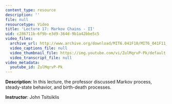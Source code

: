 ```yaml
---
content_type: resource
description: ''
file: null
resourcetype: Video
title: 'Lecture 17: Markov Chains - II'
uid: c286711b-6f9b-e3d9-364d-9b1a42bbe5c5
video_files:
  archive_url: http://www.archive.org/download/MIT6.041F10/MIT6_041F11_lec17_300k.mp4
  video_captions_file: null
  video_thumbnail_file: https://img.youtube.com/vi/ZulMqrvP-Pk/default.jpg
  video_transcript_file: null
video_metadata:
  youtube_id: ZulMqrvP-Pk
---
```


**Description**: In this lecture, the professor discussed Markov process, steady-state behavior, and birth-death processes.

**Instructor**: John Tsitsiklis